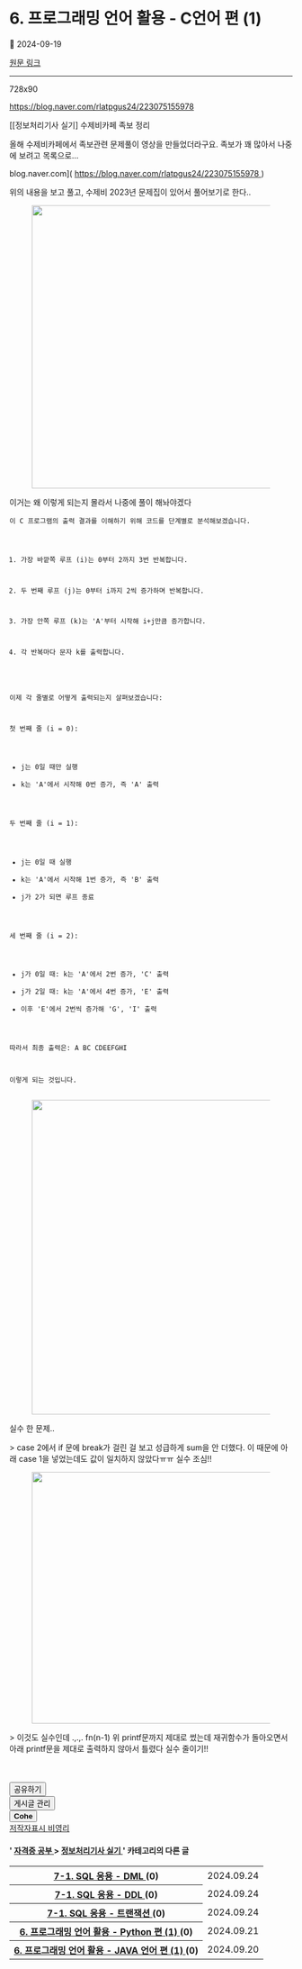 # 6. 프로그래밍 언어 활용 - C언어 편 (1)

📅 2024-09-19

[원문 링크](https://code-chy.tistory.com/153)

---

<div class="area_view" id="article-view">
 <!-- System - START -->
 <div class="revenue_unit_wrap">
  <div class="revenue_unit_item adfit">
   <div class="revenue_unit_info">
    728x90
   </div>
   <ins class="kakao_ad_area" data-ad-height="90px" data-ad-unit="DAN-nP21vcNIK4cPjSVz" data-ad-width="728px" style="display: none;">
   </ins>
   <script async="async" src="//t1.daumcdn.net/kas/static/ba.min.js" type="text/javascript">
   </script>
  </div>
 </div>
 <!-- System - END -->
 <div class="contents_style">
  <p data-ke-size="size16">
   <a href="https://blog.naver.com/rlatpgus24/223075155978">
    https://blog.naver.com/rlatpgus24/223075155978
   </a>
  </p>
  <p data-ke-size="size16">
   [[정보처리기사 실기] 수제비카페 족보 정리
  </p>
  <p data-ke-size="size16">
   올해 수제비카페에서 족보관련 문제풀이 영상을 만들었더라구요. 족보가 꽤 많아서 나중에 보려고 목록으로...
  </p>
  <p data-ke-size="size16">
   blog.naver.com](
   <a href="https://blog.naver.com/rlatpgus24/223075155978">
    https://blog.naver.com/rlatpgus24/223075155978
   </a>
   )
  </p>
  <p data-ke-size="size16">
   위의 내용을 보고 풀고, 수제비 2023년 문제집이 있어서 풀어보기로 한다..
  </p>
  <p>
   <figure class="imageblock alignCenter" data-ke-mobilestyle="widthOrigin" data-origin-height="503" data-origin-width="438">
    <span data-phocus="https://blog.kakaocdn.net/dn/Ya4Kt/btsJFC81Qsx/XY3MjNPokMdkP1rdFK2KUk/img.png" data-url="https://blog.kakaocdn.net/dn/Ya4Kt/btsJFC81Qsx/XY3MjNPokMdkP1rdFK2KUk/img.png">
     <img data-origin-height="503" data-origin-width="438" height="503" loading="lazy" onerror="this.onerror=null; this.src='//t1.daumcdn.net/tistory_admin/static/images/no-image-v1.png'; this.srcset='//t1.daumcdn.net/tistory_admin/static/images/no-image-v1.png';" src="https://blog.kakaocdn.net/dn/Ya4Kt/btsJFC81Qsx/XY3MjNPokMdkP1rdFK2KUk/img.png" srcset="https://img1.daumcdn.net/thumb/R1280x0/?scode=mtistory2&amp;fname=https%3A%2F%2Fblog.kakaocdn.net%2Fdn%2FYa4Kt%2FbtsJFC81Qsx%2FXY3MjNPokMdkP1rdFK2KUk%2Fimg.png" width="438"/>
    </span>
   </figure>
  </p>
  <p data-ke-size="size16">
   이거는 왜 이렇게 되는지 몰라서 나중에 풀이 해놔야겠다
  </p>
  <pre class="matlab"><code>이 C 프로그램의 출력 결과를 이해하기 위해 코드를 단계별로 분석해보겠습니다.

1. 가장 바깥쪽 루프 (i)는 0부터 2까지 3번 반복합니다.

2. 두 번째 루프 (j)는 0부터 i까지 2씩 증가하며 반복합니다.

3. 가장 안쪽 루프 (k)는 'A'부터 시작해 i+j만큼 증가합니다.

4. 각 반복마다 문자 k를 출력합니다.

이제 각 줄별로 어떻게 출력되는지 살펴보겠습니다:

첫 번째 줄 (i = 0):
- j는 0일 때만 실행
- k는 'A'에서 시작해 0번 증가, 즉 'A' 출력

두 번째 줄 (i = 1):
- j는 0일 때 실행
- k는 'A'에서 시작해 1번 증가, 즉 'B' 출력
- j가 2가 되면 루프 종료

세 번째 줄 (i = 2):
- j가 0일 때: k는 'A'에서 2번 증가, 'C' 출력
- j가 2일 때: k는 'A'에서 4번 증가, 'E' 출력
- 이후 'E'에서 2번씩 증가해 'G', 'I' 출력

따라서 최종 출력은:
A
BC
CDEEFGHI

이렇게 되는 것입니다.
</code></pre>
  <p>
   <figure class="imageblock alignCenter" data-ke-mobilestyle="widthOrigin" data-origin-height="559" data-origin-width="456">
    <span data-phocus="https://blog.kakaocdn.net/dn/rRGbf/btsJFsS4BXE/mQoQOey1RAQFKUumzQxA8K/img.png" data-url="https://blog.kakaocdn.net/dn/rRGbf/btsJFsS4BXE/mQoQOey1RAQFKUumzQxA8K/img.png">
     <img data-origin-height="559" data-origin-width="456" height="559" loading="lazy" onerror="this.onerror=null; this.src='//t1.daumcdn.net/tistory_admin/static/images/no-image-v1.png'; this.srcset='//t1.daumcdn.net/tistory_admin/static/images/no-image-v1.png';" src="https://blog.kakaocdn.net/dn/rRGbf/btsJFsS4BXE/mQoQOey1RAQFKUumzQxA8K/img.png" srcset="https://img1.daumcdn.net/thumb/R1280x0/?scode=mtistory2&amp;fname=https%3A%2F%2Fblog.kakaocdn.net%2Fdn%2FrRGbf%2FbtsJFsS4BXE%2FmQoQOey1RAQFKUumzQxA8K%2Fimg.png" width="456"/>
    </span>
   </figure>
  </p>
  <p data-ke-size="size16">
   실수 한 문제..
  </p>
  <p data-ke-size="size16">
   &gt; case 2에서 if 문에 break가 걸린 걸 보고 성급하게 sum을 안 더했다. 이 때문에 아래 case 1을 넣었는데도 값이 일치하지 않았다ㅠㅠ 실수 조심!!
  </p>
  <p>
   <figure class="imageblock alignCenter" data-ke-mobilestyle="widthOrigin" data-origin-height="447" data-origin-width="434">
    <span data-phocus="https://blog.kakaocdn.net/dn/bili0U/btsJER6LJV8/d4Huzisdp9vwKTnjsqkvx1/img.png" data-url="https://blog.kakaocdn.net/dn/bili0U/btsJER6LJV8/d4Huzisdp9vwKTnjsqkvx1/img.png">
     <img data-origin-height="447" data-origin-width="434" height="447" loading="lazy" onerror="this.onerror=null; this.src='//t1.daumcdn.net/tistory_admin/static/images/no-image-v1.png'; this.srcset='//t1.daumcdn.net/tistory_admin/static/images/no-image-v1.png';" src="https://blog.kakaocdn.net/dn/bili0U/btsJER6LJV8/d4Huzisdp9vwKTnjsqkvx1/img.png" srcset="https://img1.daumcdn.net/thumb/R1280x0/?scode=mtistory2&amp;fname=https%3A%2F%2Fblog.kakaocdn.net%2Fdn%2Fbili0U%2FbtsJER6LJV8%2Fd4Huzisdp9vwKTnjsqkvx1%2Fimg.png" width="434"/>
    </span>
   </figure>
  </p>
  <p data-ke-size="size16">
   &gt; 이것도 실수인데 .,.,. fn(n-1) 위 printf문까지 제대로 썼는데 재귀함수가 돌아오면서 아래 printf문을 제대로 출력하지 않아서 틀렸다 실수 줄이기!!
  </p>
 </div>
 <!-- System - START -->
 <!-- System - END -->
 <script async="" crossorigin="anonymous" onerror="changeAdsenseToAdfit()" src="https://pagead2.googlesyndication.com/pagead/js/adsbygoogle.js?client=ca-pub-9527582522912841">
 </script>
 <!-- inventory -->
 <ins class="adsbygoogle" data-ad-adfit-unit="DAN-HCZEy0KQLPMGnGuC" data-ad-client="ca-pub-9527582522912841" data-ad-format="auto" data-ad-slot="4947159016" data-ad-type="inventory" data-full-width-responsive="true" style="margin:50px 0; display:block">
 </ins>
 <script id="adsense_script">
  (adsbygoogle = window.adsbygoogle || []).push({});
 </script>
 <script>
  if(window.ObserveAdsenseUnfilledState !== undefined){ ObserveAdsenseUnfilledState(); }
 </script>
 <div class="container_postbtn #post_button_group">
  <div class="postbtn_like">
   <script>
    window.ReactionButtonType = 'reaction';
window.ReactionApiUrl = '//code-chy.tistory.com/reaction';
window.ReactionReqBody = {
    entryId: 153
}
   </script>
   <div class="wrap_btn" data-tistory-react-app="Reaction" id="reaction-153">
   </div>
   <div class="wrap_btn wrap_btn_share">
    <button aria-expanded="false" class="btn_post sns_btn btn_share" data-blog-title="Cohe" data-description="https://blog.naver.com/rlatpgus24/223075155978[[정보처리기사 실기] 수제비카페 족보 정리올해 수제비카페에서 족보관련 문제풀이 영상을 만들었더라구요. 족보가 꽤 많아서 나중에 보려고 목록으로...blog.naver.com](https://blog.naver.com/rlatpgus24/223075155978)위의 내용을 보고 풀고, 수제비 2023년 문제집이 있어서 풀어보기로 한다..이거는 왜 이렇게 되는지 몰라서 나중에 풀이 해놔야겠다이 C 프로그램의 출력 결과를 이해하기 위해 코드를 단계별로 분석해보겠습니다.1. 가장 바깥쪽 루프 (i)는 0부터 2까지 3번 반복합니다.2. 두 번째 루프 (j)는 0부터 i까지 2씩 증가하며 반복합니다.3. 가장 안쪽 루프 (k)는 .." data-pc-url="https://code-chy.tistory.com/153" data-profile-image="https://tistory1.daumcdn.net/tistory/5646409/attach/8bf562b73e38446a9f0bb065fc30f867" data-profile-name="코헤0121" data-relative-pc-url="/153" data-thumbnail-url="https://img1.daumcdn.net/thumb/R800x0/?scode=mtistory2&amp;fname=https%3A%2F%2Fblog.kakaocdn.net%2Fdn%2FYa4Kt%2FbtsJFC81Qsx%2FXY3MjNPokMdkP1rdFK2KUk%2Fimg.png" data-title="6. 프로그래밍 언어 활용 - C언어 편 (1)" type="button">
     <span class="ico_postbtn ico_share">
      공유하기
     </span>
    </button>
    <div class="layer_post" id="tistorySnsLayer">
    </div>
   </div>
   <div class="wrap_btn wrap_btn_etc" data-category-visibility="public" data-entry-id="153" data-entry-visibility="public">
    <button aria-expanded="false" class="btn_post btn_etc2" type="button">
     <span class="ico_postbtn ico_etc">
      게시글 관리
     </span>
    </button>
    <div class="layer_post" id="tistoryEtcLayer">
    </div>
   </div>
  </div>
  <button class="btn_menu_toolbar btn_subscription #subscribe" data-blog-id="5646409" data-device="web_pc" data-tiara-action-name="구독 버튼_클릭" data-url="https://code-chy.tistory.com/153" type="button">
   <em class="txt_state">
   </em>
   <strong class="txt_tool_id">
    Cohe
   </strong>
   <span class="img_common_tistory ico_check_type1">
   </span>
  </button>
  <div class="postbtn_ccl" data-ccl-derive="1" data-ccl-type="6">
   <a class="link_ccl" href="https://creativecommons.org/licenses/by-nc/4.0/deed.ko" rel="license" target="_blank">
    <span class="bundle_ccl">
     <span class="ico_postbtn ico_ccl1">
      저작자표시
     </span>
     <span class="ico_postbtn ico_ccl2">
      비영리
     </span>
    </span>
   </a>
  </div>
  <!--
            <rdf:RDF xmlns="https://web.resource.org/cc/" xmlns:dc="https://purl.org/dc/elements/1.1/" xmlns:rdf="https://www.w3.org/1999/02/22-rdf-syntax-ns#">
                <Work rdf:about="">
                    <license rdf:resource="https://creativecommons.org/licenses/by-nc/4.0/deed.ko" />
                </Work>
                <License rdf:about="https://creativecommons.org/licenses/by-nc/4.0/deed.ko">
                    <permits rdf:resource="https://web.resource.org/cc/Reproduction"/>
                    <permits rdf:resource="https://web.resource.org/cc/Distribution"/>
                    <requires rdf:resource="https://web.resource.org/cc/Notice"/>
                    <requires rdf:resource="https://web.resource.org/cc/Attribution"/>
                    <permits rdf:resource="https://web.resource.org/cc/DerivativeWorks"/>
<prohibits rdf:resource="https://web.resource.org/cc/CommercialUse"/>

                </License>
            </rdf:RDF>
            -->
  <div data-tistory-react-app="SupportButton">
  </div>
 </div>
 <!-- PostListinCategory - START -->
 <div class="another_category another_category_color_gray">
  <h4>
   '
   <a href="/category/%EC%9E%90%EA%B2%A9%EC%A6%9D%20%EA%B3%B5%EB%B6%80">
    자격증 공부
   </a>
   &gt;
   <a href="/category/%EC%9E%90%EA%B2%A9%EC%A6%9D%20%EA%B3%B5%EB%B6%80/%EC%A0%95%EB%B3%B4%EC%B2%98%EB%A6%AC%EA%B8%B0%EC%82%AC%20%EC%8B%A4%EA%B8%B0">
    정보처리기사 실기
   </a>
   ' 카테고리의 다른 글
  </h4>
  <table>
   <tr>
    <th>
     <a href="/159">
      7-1. SQL 응용 - DML
     </a>
     <span>
      (0)
     </span>
    </th>
    <td>
     2024.09.24
    </td>
   </tr>
   <tr>
    <th>
     <a href="/158">
      7-1. SQL 응용 - DDL
     </a>
     <span>
      (0)
     </span>
    </th>
    <td>
     2024.09.24
    </td>
   </tr>
   <tr>
    <th>
     <a href="/157">
      7-1. SQL 응용 - 트랜잭션
     </a>
     <span>
      (0)
     </span>
    </th>
    <td>
     2024.09.24
    </td>
   </tr>
   <tr>
    <th>
     <a href="/156">
      6. 프로그래밍 언어 활용 - Python 편 (1)
     </a>
     <span>
      (0)
     </span>
    </th>
    <td>
     2024.09.21
    </td>
   </tr>
   <tr>
    <th>
     <a href="/154">
      6. 프로그래밍 언어 활용 - JAVA 언어 편 (1)
     </a>
     <span>
      (0)
     </span>
    </th>
    <td>
     2024.09.20
    </td>
   </tr>
  </table>
 </div>
 <!-- PostListinCategory - END -->
</div>
